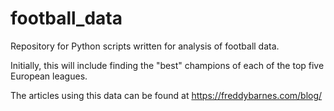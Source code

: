 # football_data
Repository for Python scripts written for analysis of football data.

Initially, this will include finding the "best" champions of each of the top five European leagues.

The articles using this data can be found at https://freddybarnes.com/blog/
